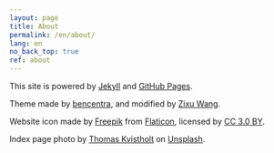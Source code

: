 ```yaml
---
layout: page
title: About
permalink: /en/about/
lang: en
no_back_top: true
ref: about
---
```


This site is powered by [Jekyll](https://jekyllrb.com/) and [GitHub Pages](https://pages.github.com/).

Theme made by [bencentra](https://github.com/bencentra/centrarium), and modified
by [Zixu Wang](https://github.com/LaytonW/jekyll-theme-hw311).

Website icon made by [Freepik](https://www.freepik.com/) from [Flaticon](https://www.flaticon.com/), licensed by [CC 3.0 BY](http://creativecommons.org/licenses/by/3.0/).

Index page photo by [Thomas Kvistholt](https://unsplash.com/photos/oZPwn40zCK4?utm_source=unsplash&utm_medium=referral&utm_content=creditCopyText) on [Unsplash](https://unsplash.com/search/photos/server?utm_source=unsplash&utm_medium=referral&utm_content=creditCopyText).
